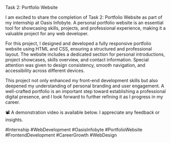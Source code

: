 Task 2: Portfolio Website

I am excited to share the completion of Task 2: Portfolio Website as part of my internship at Oasis Infobyte. A personal portfolio website is an essential tool for showcasing skills, projects, and professional experience, making it a valuable project for any web developer.

For this project, I designed and developed a fully responsive portfolio website using HTML and CSS, ensuring a structured and professional layout. The website includes a dedicated section for personal introductions, project showcases, skills overview, and contact information. Special attention was given to design consistency, smooth navigation, and accessibility across different devices.

This project not only enhanced my front-end development skills but also deepened my understanding of personal branding and user engagement. A well-crafted portfolio is an important step toward establishing a professional digital presence, and I look forward to further refining it as I progress in my career.

📽️ A demonstration video is available below. I appreciate any feedback or insights.

#Internship #WebDevelopment #OasisInfobyte #PortfolioWebsite #FrontendDevelopment #CareerGrowth #WebDesign
